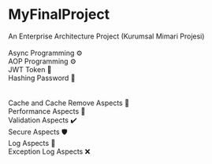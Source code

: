 # MyFinalProject
An Enterprise Architecture Project (Kurumsal Mimari Projesi)
<br><br>
Async Programming ⚙️ <br>
AOP Programming ⚙️ <br>
JWT Token 🔐 <br>
Hashing Password 🔑 <br>
 <br> <br>
Cache and Cache Remove Aspects 🧰 <br>
Performance Aspects 🚀 <br>
Validation Aspects ✔️ <br>
Secure Aspects 🛡️ <br>
Log Aspects 📓 <br>
Exception Log Aspects ❌ <br>
